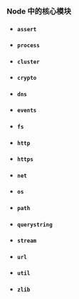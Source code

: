 ### Node 中的核心模块

* #### `assert`

* #### `process`

- #### `cluster`

- #### `crypto`

- #### `dns`

- #### `events`

- #### `fs`

- #### `http`

- #### `https`

- #### `net`

- #### `os`

- #### `path`

- #### `querystring`

- #### `stream`

- #### `url`

- #### `util`

- #### `zlib`





